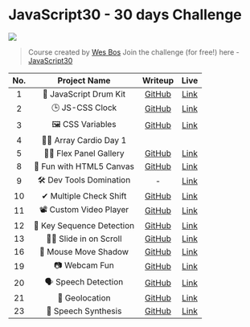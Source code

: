 # JavaScript30 - 30 days Challenge

![](https://javascript30.com/images/JS3-social-share.png)

> Course created by [Wes Bos](https://github.com/wesbos)
> Join the challenge (for free!) here - [JavaScript30](https://javascript30.com/account)

| No. | Project Name | Writeup | Live |
|:-----:|:--------:|:-----------:|:------:|
| 1 | 🥁 JavaScript Drum Kit | [GitHub][1] | [Link](https://sagarmittal1.github.io/JavaScript30/01-JavaScript-Drum-Kit) |
| 2 | 🕒 JS-CSS Clock | [GitHub][2] | [Link](https://sagarmittal1.github.io/JavaScript30/02-JS-CSS-Clock/)|
| 3 | 🖼 CSS Variables | [GitHub][3] | [Link](https://sagarmittal1.github.io/JavaScript30/03-CSS-Variables/)|
| 4 | 🕺🏻 Array Cardio Day 1 |  |  |
| 5 | 💪🏻 Flex Panel Gallery | [GitHub][5] | [Link](https://sagarmittal1.github.io/JavaScript30/05-Flex-Panel-Gallery/)|
| 8 | 🌈 Fun with HTML5 Canvas | [GitHub][8] | [Link](https://sagarmittal1.github.io/JavaScript30/08-HTML5-Canvas/)|
| 9 | 🛠 Dev Tools Domination | - | [Link](https://sagarmittal1.github.io/JavaScript30/09-Dev-Tools)|
| 10 | ✔ Multiple Check Shift | [GitHub][10] | [Link](https://sagarmittal1.github.io/JavaScript30/10-Multiple-Check-Shift/)|
| 11 | 📽 Custom Video Player | [GitHub][11] | [Link](https://sagarmittal1.github.io/JavaScript30/11-Custom-Video-Player/)|
| 12 | 🎊 Key Sequence Detection | [GitHub][12] | [Link](https://sagarmittal1.github.io/JavaScript30/12-Key-Sequence-Detection/)|
| 13 | 🤜🏻 Slide in on Scroll | [GitHub][13] | [Link](https://sagarmittal1.github.io/JavaScript30/13-Slide-in-on-Scroll/)|
| 16 | 🐁 Mouse Move Shadow | [GitHub][16] | [Link](https://sagarmittal1.github.io/JavaScript30/16-Mousemove-Shadow/)|
| 19 | 📷 Webcam Fun | [GitHub][19] | [Link](https://sagarmittal1.github.io/JavaScript30/19-Webcam-Fun/)|
| 20 | 🗣 Speech Detection | [GitHub][20] | [Link](https://sagarmittal1.github.io/JavaScript30/20-Speech-Detection/)|
| 21 | 📌 Geolocation | [GitHub][21] | [Link](https://sagarmittal1.github.io/JavaScript30/21-Geolocation/)|
| 23 | 💬 Speech Synthesis | [GitHub][23] | [Link](https://sagarmittal1.github.io/JavaScript30/23-Speech-Synthesis//)|


[1]: /01-JavaScript-Drum-Kit/
[2]: /02-JS-CSS-Clock/
[3]: /03-CSS-Variables/
[4]: /04-Array-Cardio-Day1
[5]: /05-Flex-Panel-Gallery/
[8]: /08-HTML5-Canvas/
[9]: /09-Dev-Tools/
[10]: /10-Multipe-Check-Shift/
[11]: /11-Custom-Video-Player/
[12]: /12-Key-Sequence-Detection/
[13]: /13-Slide-in-on-Scroll/
[16]: /16-Mousemove-Shadow/
[19]: /19-Webcam-Fun/
[20]: /20-Speech-Detection/
[21]: /21-Geolocation/
[23]: /23-Speech-Synthesis/